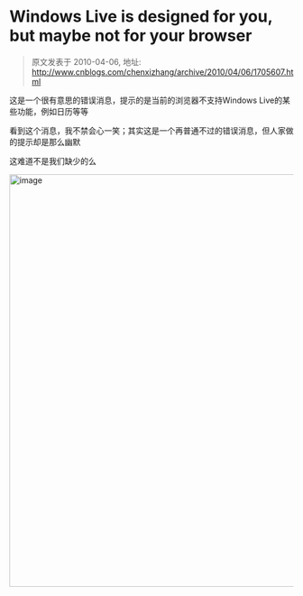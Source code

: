 # Windows Live is designed for you, but maybe not for your browser 
> 原文发表于 2010-04-06, 地址: http://www.cnblogs.com/chenxizhang/archive/2010/04/06/1705607.html 


<p>这是一个很有意思的错误消息，提示的是当前的浏览器不支持Windows Live的某些功能，例如日历等等</p> <p>看到这个消息，我不禁会心一笑；其实这是一个再普通不过的错误消息，但人家做的提示却是那么幽默</p> <p>这难道不是我们缺少的么</p> <p><a href="http://images.cnblogs.com/cnblogs_com/chenxizhang/WindowsLiveWriter/WindowsLiveisdesignedforyoubutmaybenotfo_11740/image_2.png" class="thickbox"><img title="image" border="0" alt="image" src="http://images.cnblogs.com/cnblogs_com/chenxizhang/WindowsLiveWriter/WindowsLiveisdesignedforyoubutmaybenotfo_11740/image_thumb.png" width="1028" height="732"></a></p>